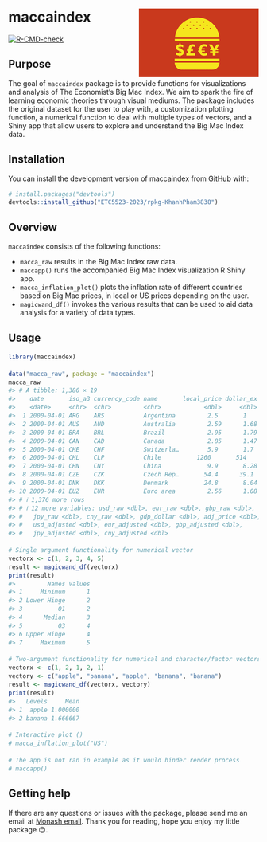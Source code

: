 
<!-- README.md is generated from README.Rmd. Please edit that file -->

# maccaindex <a href="https://github.com/ETC5523-2023/rpkg-KhanhPham3838"><img src="man/figures/logo.png" align="right" height="138" /></a>

<!-- badges: start -->

[![R-CMD-check](https://github.com/ETC5523-2023/rpkg-KhanhPham3838/actions/workflows/R-CMD-check.yaml/badge.svg)](https://github.com/ETC5523-2023/rpkg-KhanhPham3838/actions/workflows/R-CMD-check.yaml)
<!-- badges: end -->

## Purpose

The goal of `maccaindex` package is to provide functions for
visualizations and analysis of The Economist’s Big Mac Index. We aim to
spark the fire of learning economic theories through visual mediums. The
package includes the original dataset for the user to play with, a
customization plotting function, a numerical function to deal with
multiple types of vectors, and a Shiny app that allow users to explore
and understand the Big Mac Index data.

## Installation

You can install the development version of maccaindex from
[GitHub](https://github.com/ETC5523-2023/rpkg-KhanhPham3838) with:

``` r
# install.packages("devtools")
devtools::install_github("ETC5523-2023/rpkg-KhanhPham3838")
```

## Overview

`maccaindex` consists of the following functions:

- `macca_raw` results in the Big Mac Index raw data.
- `maccapp()` runs the accompanied Big Mac Index visualization R Shiny
  app.
- `macca_inflation_plot()` plots the inflation rate of different
  countries based on Big Mac prices, in local or US prices depending on
  the user.
- `magicwand_df()` invokes the various results that can be used to aid
  data analysis for a variety of data types.

## Usage

``` r
library(maccaindex)

data("macca_raw", package = "maccaindex")
macca_raw
#> # A tibble: 1,386 × 19
#>    date       iso_a3 currency_code name       local_price dollar_ex dollar_price
#>    <date>     <chr>  <chr>         <chr>            <dbl>     <dbl>        <dbl>
#>  1 2000-04-01 ARG    ARS           Argentina         2.5       1            2.5 
#>  2 2000-04-01 AUS    AUD           Australia         2.59      1.68         1.54
#>  3 2000-04-01 BRA    BRL           Brazil            2.95      1.79         1.65
#>  4 2000-04-01 CAN    CAD           Canada            2.85      1.47         1.94
#>  5 2000-04-01 CHE    CHF           Switzerla…        5.9       1.7          3.47
#>  6 2000-04-01 CHL    CLP           Chile          1260       514            2.45
#>  7 2000-04-01 CHN    CNY           China             9.9       8.28         1.20
#>  8 2000-04-01 CZE    CZK           Czech Rep…       54.4      39.1          1.39
#>  9 2000-04-01 DNK    DKK           Denmark          24.8       8.04         3.08
#> 10 2000-04-01 EUZ    EUR           Euro area         2.56      1.08         2.38
#> # ℹ 1,376 more rows
#> # ℹ 12 more variables: usd_raw <dbl>, eur_raw <dbl>, gbp_raw <dbl>,
#> #   jpy_raw <dbl>, cny_raw <dbl>, gdp_dollar <dbl>, adj_price <dbl>,
#> #   usd_adjusted <dbl>, eur_adjusted <dbl>, gbp_adjusted <dbl>,
#> #   jpy_adjusted <dbl>, cny_adjusted <dbl>

# Single argument functionality for numerical vector
vectorx <- c(1, 2, 3, 4, 5)
result <- magicwand_df(vectorx)
print(result)
#>         Names Values
#> 1     Minimum      1
#> 2 Lower Hinge      2
#> 3          Q1      2
#> 4      Median      3
#> 5          Q3      4
#> 6 Upper Hinge      4
#> 7     Maximum      5

# Two-argument functionality for numerical and character/factor vectors
vectorx <- c(1, 2, 1, 2, 1)
vectory <- c("apple", "banana", "apple", "banana", "banana")
result <- magicwand_df(vectorx, vectory)
print(result)
#>   Levels     Mean
#> 1  apple 1.000000
#> 2 banana 1.666667

# Interactive plot ()
# macca_inflation_plot("US")

# The app is not ran in example as it would hinder render process
# maccapp()
```

## Getting help

If there are any questions or issues with the package, please send me an
email at [Monash email](mpha0054@student.monash.edu). Thank you for
reading, hope you enjoy my little package 😊.
